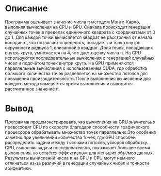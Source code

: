 # Описание

Программа оценивает значение числа π методом Монте-Карло, выполняя вычисления на CPU и GPU.
Сначала происходит генерация случайных точек в пределах единичного квадрата с координатами от 0 до 1.
Для каждой точки вычисляется квадрат её расстояния от начала координат, что позволяет определить, попадает ли точка внутрь окружности радиуса 1,
вписанной в квадрат. Доля точек, попадающих внутрь круга, умножается на 4, что даёт оценку числа π. На CPU используются последовательные вычисления
с генерацией случайных чисел и подсчётом точек внутри круга. На GPU применяются параллельные вычисления с использованием CUDA, где обработка большого
количества точек разделяется на множество потоков для повышения производительности. После выполнения вычислений для каждого метода измеряется время
выполнения и выводится рассчитанное значение π.

# Вывод

Программа продемонстрировала, что вычисления на GPU значительно превосходят CPU по скорости благодаря способности графического процессора обрабатывать 
множество точек параллельно.Это особенно заметно при увеличении количества точек, где GPU способен распределить задачи между тысячами потоков,
ускоряя обработку. CPU, выполняя задачи последовательно, показывает большее время выполнения, но остаётся эффективным для меньших объёмов данных.
Результаты вычислений числа π на GPU и CPU могут немного отличаться из-за различий в генерации случайных чисел и точности арифметики.

